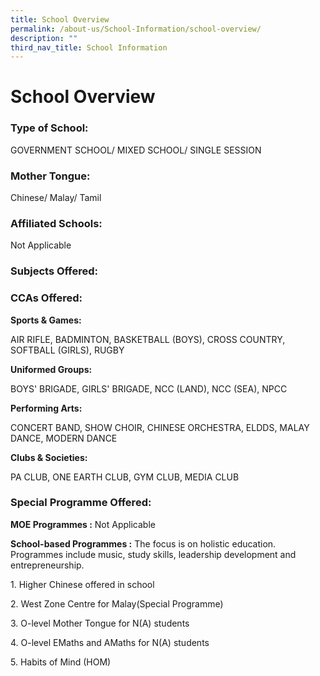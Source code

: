 ```yaml
---
title: School Overview
permalink: /about-us/School-Information/school-overview/
description: ""
third_nav_title: School Information
---
```

# School Overview
### Type of School:

GOVERNMENT SCHOOL/ MIXED SCHOOL/ SINGLE SESSION

### Mother Tongue:

Chinese/ Malay/ Tamil

### Affiliated Schools:

Not Applicable

### Subjects Offered:



### CCAs Offered:

**Sports & Games:**

AIR RIFLE, BADMINTON, BASKETBALL (BOYS), CROSS COUNTRY, SOFTBALL (GIRLS), RUGBY


**Uniformed Groups:**

BOYS' BRIGADE, GIRLS' BRIGADE, NCC (LAND), NCC (SEA), NPCC

  

**Performing Arts:**

CONCERT BAND, SHOW CHOIR, CHINESE ORCHESTRA, ELDDS, MALAY DANCE, MODERN DANCE

  

**Clubs & Societies:**

PA CLUB, ONE EARTH CLUB, GYM CLUB, MEDIA CLUB

### Special Programme Offered:

**MOE Programmes :** Not Applicable

**School-based Programmes :** The focus is on holistic education. Programmes include music, study skills, leadership development and entrepreneurship.

1\. Higher Chinese offered in school

2\. West Zone Centre for Malay(Special Programme)

3\. O-level Mother Tongue for N(A) students

4\. O-level EMaths and AMaths for N(A) students

5\. Habits of Mind (HOM)